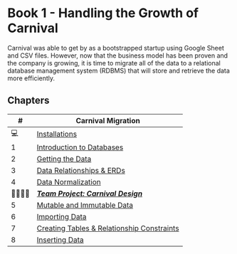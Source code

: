 # Book 1 - Handling the Growth of Carnival

Carnival was able to get by as a bootstrapped startup using Google Sheet and CSV files. However, now that the business model has been proven and the company is growing, it is time to migrate all of the data to a relational database management system (RDBMS) that will store and retrieve the data more efficiently.

## Chapters

| #  | Carnival Migration |
|--|--|
| 💻 | [Installations](./chapters/GETTING_STARTED.md) |
| 1 | [Introduction to Databases](./chapters/DATABASE_INTRODUCTION.md) |
| 2 | [Getting the Data](./chapters/EXPLORE_CSV.md) |
| 3 | [Data Relationships & ERDs](./chapters/ERD.md) |
| 4 | [Data Normalization](./chapters/NORMALIZATION.md) |
| 👨‍👨‍👦‍👦 | [**_Team Project: Carnival Design_**](./chapters/CARNIVAL_DESIGN.md) |
| 5 | [Mutable and Immutable Data](./chapters/MUTABILITY.md) |
| 6 | [Importing Data](./chapters/IMPORTING.md) |
| 7 | [Creating Tables &amp; Relationship Constraints](./chapters/CREATE_TABLES_COLUMNS.md) |
| 8 | [Inserting Data](./chapters/INSERTS.md) |
